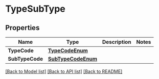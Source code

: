 # TypeSubType

## Properties
Name | Type | Description | Notes
------------ | ------------- | ------------- | -------------
**TypeCode** | [**TypeCodeEnum**](TypeCodeEnum.md) |  | 
**SubTypeCode** | [**SubTypeCodeEnum**](SubTypeCodeEnum.md) |  | 

[[Back to Model list]](../README.md#documentation-for-models) [[Back to API list]](../README.md#documentation-for-api-endpoints) [[Back to README]](../README.md)


